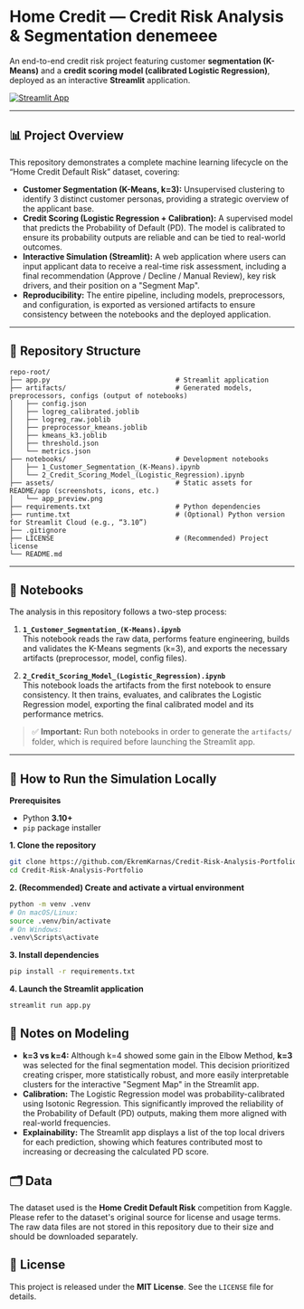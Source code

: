 # Home Credit — Credit Risk Analysis & Segmentation denemeee

An end-to-end credit risk project featuring customer **segmentation (K-Means)** and a **credit scoring model (calibrated Logistic Regression)**, deployed as an interactive **Streamlit** application.

[![Streamlit App](https://static.streamlit.io/badges/streamlit_badge_black_white.svg)](https://<streamlit-uygulamanizin-linki-buraya>.streamlit.app/)

---

## 📊 Project Overview

This repository demonstrates a complete machine learning lifecycle on the “Home Credit Default Risk” dataset, covering:
- **Customer Segmentation (K-Means, k=3):** Unsupervised clustering to identify 3 distinct customer personas, providing a strategic overview of the applicant base.
- **Credit Scoring (Logistic Regression + Calibration):** A supervised model that predicts the Probability of Default (PD). The model is calibrated to ensure its probability outputs are reliable and can be tied to real-world outcomes.
- **Interactive Simulation (Streamlit):** A web application where users can input applicant data to receive a real-time risk assessment, including a final recommendation (Approve / Decline / Manual Review), key risk drivers, and their position on a "Segment Map".
- **Reproducibility:** The entire pipeline, including models, preprocessors, and configuration, is exported as versioned artifacts to ensure consistency between the notebooks and the deployed application.

---

## 📂 Repository Structure

```
repo-root/
├── app.py                               # Streamlit application
├── artifacts/                           # Generated models, preprocessors, configs (output of notebooks)
│   ├── config.json
│   ├── logreg_calibrated.joblib
│   ├── logreg_raw.joblib
│   ├── preprocessor_kmeans.joblib
│   ├── kmeans_k3.joblib
│   ├── threshold.json
│   └── metrics.json
├── notebooks/                           # Development notebooks
│   ├── 1_Customer_Segmentation_(K-Means).ipynb
│   └── 2_Credit_Scoring_Model_(Logistic_Regression).ipynb
├── assets/                              # Static assets for README/app (screenshots, icons, etc.)
│   └── app_preview.png
├── requirements.txt                     # Python dependencies
├── runtime.txt                          # (Optional) Python version for Streamlit Cloud (e.g., “3.10”)
├── .gitignore
├── LICENSE                              # (Recommended) Project license
└── README.md
```
---

## 📓 Notebooks

The analysis in this repository follows a two-step process:

1.  **`1_Customer_Segmentation_(K-Means).ipynb`**  
    This notebook reads the raw data, performs feature engineering, builds and validates the K-Means segments (k=3), and exports the necessary artifacts (preprocessor, model, config files).

2.  **`2_Credit_Scoring_Model_(Logistic_Regression).ipynb`**  
    This notebook loads the artifacts from the first notebook to ensure consistency. It then trains, evaluates, and calibrates the Logistic Regression model, exporting the final calibrated model and its performance metrics.

> ✅ **Important:** Run both notebooks in order to generate the `artifacts/` folder, which is required before launching the Streamlit app.

---

## 🚀 How to Run the Simulation Locally

**Prerequisites**
- Python **3.10+**
- `pip` package installer

**1. Clone the repository**
```bash
git clone https://github.com/EkremKarnas/Credit-Risk-Analysis-Portfolio.git
cd Credit-Risk-Analysis-Portfolio
```
**2. (Recommended) Create and activate a virtual environment**
```bash
python -m venv .venv
# On macOS/Linux:
source .venv/bin/activate
# On Windows:
.venv\Scripts\activate
```

**3. Install dependencies**
```bash
pip install -r requirements.txt
```

**4. Launch the Streamlit application**
```bash
streamlit run app.py
```

## 🔎 Notes on Modeling

*   **k=3 vs k=4:** Although k=4 showed some gain in the Elbow Method, **k=3** was selected for the final segmentation model. This decision prioritized creating crisper, more statistically robust, and more easily interpretable clusters for the interactive "Segment Map" in the Streamlit app.
*   **Calibration:** The Logistic Regression model was probability-calibrated using Isotonic Regression. This significantly improved the reliability of the Probability of Default (PD) outputs, making them more aligned with real-world frequencies.
*   **Explainability:** The Streamlit app displays a list of the top local drivers for each prediction, showing which features contributed most to increasing or decreasing the calculated PD score.

## 🗂️ Data

The dataset used is the **Home Credit Default Risk** competition from Kaggle. Please refer to the dataset's original source for license and usage terms. The raw data files are not stored in this repository due to their size and should be downloaded separately.

## 📜 License

This project is released under the **MIT License**. See the `LICENSE` file for details.
